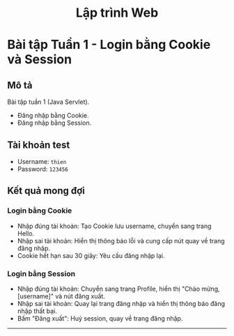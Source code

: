 <h1 align="center">Lập trình Web </h1>

# Bài tập Tuần 1 - Login bằng Cookie và Session

## Mô tả
Bài tập tuần 1 (Java Servlet).  
- Đăng nhập bằng Cookie.
- Đăng nhập bằng Session.

## Tài khoản test
- Username: `thien`
- Password: `123456`

## Kết quả mong đợi

### Login bằng Cookie
- Nhập đúng tài khoản: Tạo Cookie lưu username, chuyển sang trang Hello.
- Nhập sai tài khoản: Hiển thị thông báo lỗi và cung cấp nút quay về trang đăng nhập.
- Cookie hết hạn sau 30 giây: Yêu cầu đăng nhập lại.

### Login bằng Session
- Nhập đúng tài khoản: Chuyển sang trang Profile, hiển thị "Chào mừng, [username]" và nút đăng xuất.
- Nhập sai tài khoản: Quay lại trang đăng nhập và hiển thị thông báo đăng nhập thất bại.
- Bấm "Đăng xuất": Huỷ session, quay về trang đăng nhập.

---
